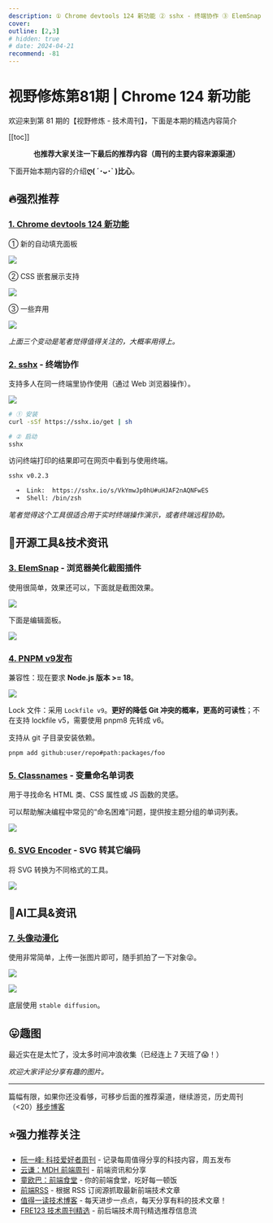 ```yaml
---
description: ① Chrome devtools 124 新功能 ② sshx - 终端协作 ③ ElemSnap - 浏览器美化截图插件 ④ PNPM v9发布 ⑤ Classnames - 变量命名单词表 ⑥ SVG Encoder - SVG 转其它编码 ⑦ 头像动漫化
cover: 
outline: [2,3]
# hidden: true
# date: 2024-04-21
recommend: -81
---
```


# 视野修炼第81期 | Chrome 124 新功能

欢迎来到第 81 期的【视野修炼 - 技术周刊】，下面是本期的精选内容简介

[[toc]]

<center>

**​也推荐大家关注一下最后的推荐内容（周刊的主要内容来源渠道）**

</center>

下面开始本期内容的介绍**ღ( ´･ᴗ･` )比心**。

## 🔥强烈推荐
### [1. Chrome devtools 124 新功能](https://developer.chrome.com/blog/new-in-devtools-124?hl=zh-cn)
① 新的自动填充面板

![](https://img.cdn.sugarat.top/mdImg/sugar/953be8d99fcf90439e20175da9dc52d6)

② CSS 嵌套展示支持

![](https://img.cdn.sugarat.top/mdImg/sugar/e346813fada407dc552f93d78991ed05)

③ 一些弃用

![](https://img.cdn.sugarat.top/mdImg/sugar/95a0c39d74f120e55daf745201756a46)

*上面三个变动是笔者觉得值得关注的，大概率用得上。*

### [2. sshx](https://sshx.io/) - 终端协作

支持多人在同一终端里协作使用（通过 Web 浏览器操作）。

![](https://img.cdn.sugarat.top/mdImg/sugar/abe55fde83d351894dfebc148399fe55)

```sh
# ① 安装
curl -sSf https://sshx.io/get | sh

# ② 启动
sshx
```
访问终端打印的结果即可在网页中看到与使用终端。

```sh
sshx v0.2.3

  ➜  Link:  https://sshx.io/s/VkYmwJp0hU#uHJAF2nAQNFwES
  ➜  Shell: /bin/zsh
```

*笔者觉得这个工具很适合用于实时终端操作演示，或者终端远程协助。*


## 🔧开源工具&技术资讯

### [3. ElemSnap](https://www.elemsnap.com/) - 浏览器美化截图插件
使用很简单，效果还可以，下面就是截图效果。

![](https://img.cdn.sugarat.top/mdImg/sugar/5609f357ac4c8638c9160f48ee07b35f)

下面是编辑面板。

![](https://img.cdn.sugarat.top/mdImg/sugar/b82dbd9ad9c2ec2a19beb4f224588a97)

### [4. PNPM v9发布](https://github.com/pnpm/pnpm/releases/tag/v9.0.0)

兼容性：现在要求 **Node.js 版本 >= 18**。

![](https://img.cdn.sugarat.top/mdImg/sugar/bacdca6acaa906476c179e1b8f582b7d)

Lock 文件：采用 `Lockfile v9`。**更好的降低 Git 冲突的概率，更高的可读性**；不在支持 lockfile v5，需要使用 pnpm8 先转成 v6。

支持从 git 子目录安装依赖。
```sh
pnpm add github:user/repo#path:packages/foo
```

### [5. Classnames](https://classnames.paulrobertlloyd.com/) - 变量命名单词表

用于寻找命名 HTML 类、CSS 属性或 JS 函数的灵感。

可以帮助解决编程中常见的“命名困难”问题，提供按主题分组的单词列表。

![](https://img.cdn.sugarat.top/mdImg/sugar/441e68addf90427a3702bf77051c737c)

### [6. SVG Encoder](https://svgencode.com/) - SVG 转其它编码
将 SVG 转换为不同格式的工具。

![](https://img.cdn.sugarat.top/mdImg/sugar/ada583df2cc92af7555243ede9bfb56f)

## 🤖AI工具&资讯
### [7. 头像动漫化](https://www.animefilter.online/convert.html)

使用非常简单，上传一张图片即可，随手抓拍了一下对象😜。

![](https://img.cdn.sugarat.top/mdImg/sugar/a13fc870227b255d8e487011cfc503b5)

![](https://img.cdn.sugarat.top/mdImg/sugar/ada587d069d933a940d188db5ff2b6f7)

底层使用 `stable diffusion`。

## 😛趣图
最近实在是太忙了，没太多时间冲浪收集（已经连上 7 天班了😱！）

*欢迎大家评论分享有趣的图片。*

---

篇幅有限，如果你还没看够，可移步后面的推荐渠道，继续游览，历史周刊（<20）[移步博客](https://sugarat.top/weekly/index.html)

## ⭐️强力推荐关注

* [阮一峰: 科技爱好者周刊](https://www.ruanyifeng.com/blog/archives.html) - 记录每周值得分享的科技内容，周五发布
* [云谦：MDH 前端周刊](https://sorrycc.com/mdh/) - 前端资讯和分享
* [童欧巴：前端食堂](https://github.com/Geekhyt/weekly) - 你的前端食堂，吃好每一顿饭
* [前端RSS](https://fed.chanceyu.com/) - 根据 RSS 订阅源抓取最新前端技术文章
* [值得一读技术博客](https://daily-blog.chlinlearn.top/) - 每天进步一点点，每天分享有料的技术文章！
* [FRE123 技术周刊精选](https://www.fre123.com/weekly) - 前后端技术周刊精选推荐信息流
